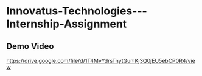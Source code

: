 # Innovatus-Technologies---Internship-Assignment

## Demo Video
https://drive.google.com/file/d/1T4MvYdrsTnytGunlKj3Q0jEU5ebCP0R4/view
